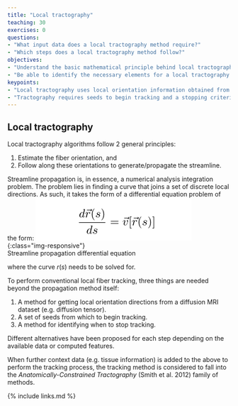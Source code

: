 ```yaml
---
title: "Local tractography"
teaching: 30
exercises: 0
questions:
- "What input data does a local tractography method require?"
- "Which steps does a local tractography method follow?"
objectives:
- "Understand the basic mathematical principle behind local tractography"
- "Be able to identify the necessary elements for a local tractography method"
keypoints:
- "Local tractography uses local orientation information obtained from diffusion MRI data"
- "Tractography requires seeds to begin tracking and a stopping criterion for termination"
---
```


## Local tractography

Local tractography algorithms follow 2 general principles:
1. Estimate the fiber orientation, and
1. Follow along these orientations to generate/propagate the streamline.

Streamline propagation is, in essence, a numerical analysis integration
problem. The problem lies in finding a curve that joins a set of discrete local
directions. As such, it takes the form of a differential equation problem of
the form:
![Streamline propagation equation](../fig/local_tractography/streamline_propagation_diff_equation.png){:class="img-responsive"} \
Streamline propagation differential equation

where the curve $r(s)$ needs to be solved for.

To perform conventional local fiber tracking, three things are needed beyond the
propagation method itself:
1. A method for getting local orientation directions from a diffusion MRI
  dataset (e.g. diffusion tensor).
1. A set of seeds from which to begin tracking.
1. A method for identifying when to stop tracking.

Different alternatives have been proposed for each step depending on the
available data or computed features.

When further context data (e.g. tissue information) is added to the above to
perform the tracking process, the tracking method is considered to fall into the
*Anatomically-Constrained Tractography* (Smith et al. 2012) family of methods.


{% include links.md %}
